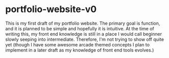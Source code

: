 # portfolio-website-v0

This is my first draft of my portfolio website. The primary goal is function, and it is planned to be simple and hopefully it is intuitive. At the time of writing this, my front end knowledge is still in a place I would call beginner slowly seeping into intermediate. Therefore, I'm not trying to show off quite yet (though I have some awesome arcade themed concepts I plan to implement in a later draft as my knowledge of front end tools evolves.)
